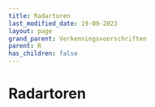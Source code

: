 ```yaml
---
title: Radartoren
last_modified_date: 19-09-2023
layout: page
grand_parent: Verkenningsvoorschriften
parent: R
has_children: false
---
```


Radartoren
==========

